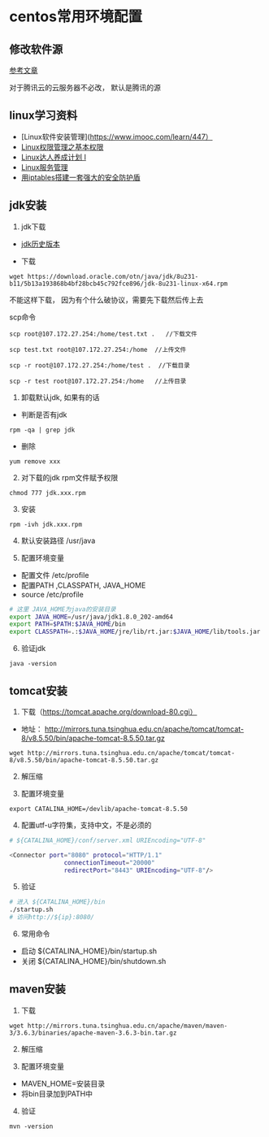 
# centos常用环境配置

## 修改软件源

[参考文章](https://developer.aliyun.com/mirror/centos?spm=a2c6h.13651102.0.0.3e221b11kAZnYc)

对于腾讯云的云服务器不必改， 默认是腾讯的源


## linux学习资料

- [Linux软件安装管理](https://www.imooc.com/learn/447）
- [Linux权限管理之基本权限](http://www.imooc.com/learn/481)
- [Linux达人养成计划 I](http://www.imooc.com/learn/175)
- [Linux服务管理](http://www.imooc.com/learn/537)
- [用iptables搭建一套强大的安全防护盾](http://www.imooc.com/learn/389)

## jdk安装

1. jdk下载

- [jdk历史版本](https://www.oracle.com/technetwork/java/javase/archive-139210.html)

- 下载

```
wget https://download.oracle.com/otn/java/jdk/8u231-b11/5b13a193868b4bf28bcb45c792fce896/jdk-8u231-linux-x64.rpm
```
不能这样下载， 因为有个什么破协议，需要先下载然后传上去

scp命令

```
scp root@107.172.27.254:/home/test.txt .   //下载文件

scp test.txt root@107.172.27.254:/home  //上传文件

scp -r root@107.172.27.254:/home/test .  //下载目录

scp -r test root@107.172.27.254:/home   //上传目录
```

1. 卸载默认jdk, 如果有的话

- 判断是否有jdk 
```
rpm -qa | grep jdk
```
- 删除
```
yum remove xxx
```

2. 对下载的jdk rpm文件赋予权限

```
chmod 777 jdk.xxx.rpm
```
3. 安装

```
rpm -ivh jdk.xxx.rpm
```

4. 默认安装路径 /usr/java

5. 配置环境变量

- 配置文件 /etc/profile
- 配置PATH ,CLASSPATH, JAVA_HOME
- source /etc/profile

```bash
# 这里 JAVA_HOME为java的安装目录
export JAVA_HOME=/usr/java/jdk1.8.0_202-amd64
export PATH=$PATH:$JAVA_HOME/bin
export CLASSPATH=.:$JAVA_HOME/jre/lib/rt.jar:$JAVA_HOME/lib/tools.jar
```

6. 验证jdk
```
java -version
```

## tomcat安装

1. 下载（https://tomcat.apache.org/download-80.cgi）

- 地址： http://mirrors.tuna.tsinghua.edu.cn/apache/tomcat/tomcat-8/v8.5.50/bin/apache-tomcat-8.5.50.tar.gz

```
wget http://mirrors.tuna.tsinghua.edu.cn/apache/tomcat/tomcat-8/v8.5.50/bin/apache-tomcat-8.5.50.tar.gz
```

2. 解压缩

3. 配置环境变量

```
export CATALINA_HOME=/devlib/apache-tomcat-8.5.50
```

4. 配置utf-u字符集，支持中文，不是必须的

```bash
# ${CATALINA_HOME}/conf/server.xml URIEncoding="UTF-8"

<Connector port="8080" protocol="HTTP/1.1"
               connectionTimeout="20000"
               redirectPort="8443" URIEncoding="UTF-8"/>

```

5. 验证

```bash
# 进入 ${CATALINA_HOME}/bin
./startup.sh
# 访问http://${ip}:8080/
```

6. 常用命令

- 启动 ${CATALINA_HOME}/bin/startup.sh
- 关闭 ${CATALINA_HOME}/bin/shutdown.sh

## maven安装

1. 下载

```
wget http://mirrors.tuna.tsinghua.edu.cn/apache/maven/maven-3/3.6.3/binaries/apache-maven-3.6.3-bin.tar.gz
```

2. 解压缩

3. 配置环境变量

- MAVEN_HOME=安装目录
- 将bin目录加到PATH中

4. 验证

```
mvn -version
```

